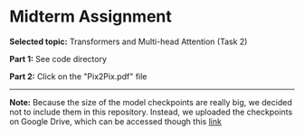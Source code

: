 # Midterm Assignment

**Selected topic:** Transformers and Multi-head Attention (Task 2)

**Part 1:**  See code directory

**Part 2:**  Click on the "Pix2Pix.pdf" file 

------

**Note:**
Because the size of the model checkpoints are really big, we decided not to include them in this repository. Instead, we uploaded the checkpoints on Google Drive, which can be accessed though this [link](https://drive.google.com/drive/folders/1Z1Coa_DzuYEZwwnbkc4xZ1kIng1yKw4H?usp=sharing)